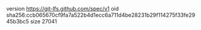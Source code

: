 version https://git-lfs.github.com/spec/v1
oid sha256:ccb065670cf9fa7a522b4d1ecc6a711d4be28231b29f114275f33fe2945b3bc5
size 27041
